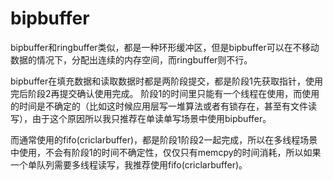 # bipbuffer

bipbuffer和ringbuffer类似，都是一种环形缓冲区，但是bipbuffer可以在不移动数据的情况下，分配出连续的内存空间，而ringbuffer则不行。

bipbuffer在填充数据和读取数据时都是两阶段提交，都是阶段1先获取指针，使用完后阶段2再提交确认使用完成。
阶段1的时间里只能有一个线程在使用，而使用的时间是不确定的（比如这时候应用层写一堆算法或者有锁存在，甚至有文件读写），由于这个原因所以我只推荐在单读单写场景中使用bipbuffer。

而通常使用的fifo(criclarbuffer)，都是阶段1阶段2一起完成，所以在多线程场景中使用，不会有阶段1的时间不确定性，仅仅只有memcpy的时间消耗，所以如果一个单队列需要多线程读写，我推荐使用fifo(criclarbuffer)。
